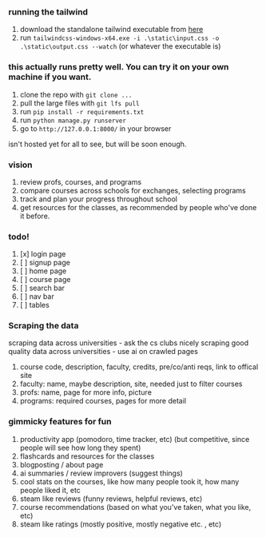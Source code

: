 ### running the tailwind 
1. download the standalone tailwind executable from [here](https://tailwindcss.com/blog/standalone-cli)
2. run `tailwindcss-windows-x64.exe -i .\static\input.css -o .\static\output.css --watch` (or whatever the executable is)
### this actually runs pretty well. You can try it on your own machine if you want.

1. clone the repo with `git clone ...`
2. pull the large files with `git lfs pull`
3. run `pip install -r requirements.txt`
4. run `python manage.py runserver`
5. go to `http://127.0.0.1:8000/` in your browser

isn't hosted yet for all to see, but will be soon enough.

### vision
1. review profs, courses, and programs
2. compare courses across schools for exchanges, selecting programs
3. track and plan your progress throughout school
4. get resources for the classes, as recommended by people who've done it before.

### todo!

1. [x] login page
2. [ ] signup page
3. [ ] home page
4. [ ] course page
5. [ ] search bar
6. [ ] nav bar
7. [ ] tables

### Scraping the data
scraping data across universities - ask the cs clubs nicely
scraping good quality data across universities - use ai on crawled pages

1. course code, description, faculty, credits, pre/co/anti reqs, link to offical site
2. faculty: name, maybe description, site, needed just to filter courses
3. profs: name, page for more info, picture
4. programs: required courses, pages for more detail

### gimmicky features for fun
1. productivity app (pomodoro, time tracker, etc) (but competitive, since people will see how long they spent)
2. flashcards and resources for the classes
3. blogposting / about page
4. ai summaries / review improvers (suggest things)
5. cool stats on the courses, like how many people took it, how many people liked it, etc
6. steam like reviews (funny reviews, helpful reviews, etc)
7. course recommendations (based on what you've taken, what you like, etc)
8. steam like ratings (mostly positive, mostly negative etc. , etc)